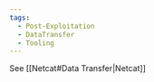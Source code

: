 ```yaml
---
tags:
  - Post-Exploitation
  - DataTransfer
  - Tooling
---
```

See [[Netcat#Data Transfer|Netcat]]